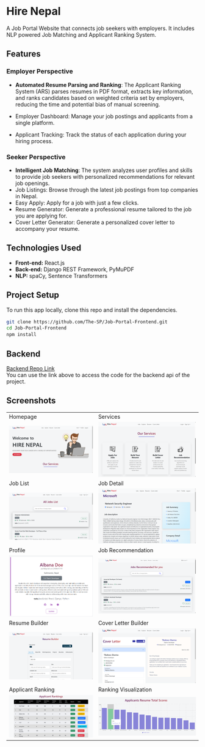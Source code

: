# Hire Nepal

A Job Portal Website that connects job seekers with employers. It includes NLP powered Job Matching and Applicant Ranking System.

## Features
### Employer Perspective
- **Automated Resume Parsing and Ranking**: The Applicant Ranking System (ARS) parses resumes in PDF format, extracts key information, and ranks candidates based on weighted criteria set by employers, reducing the time and potential bias of manual screening.

- Employer Dashboard: Manage your job postings and applicants from a single platform.
- Applicant Tracking: Track the status of each application during your hiring process.

### Seeker Perspective
- **Intelligent Job Matching**: The system analyzes user profiles and skills to provide job seekers with personalized recommendations for relevant job openings.
- Job Listings: Browse through the latest job postings from top companies in Nepal.
- Easy Apply: Apply for a job with just a few clicks.
- Resume Generator: Generate a professional resume tailored to the job you are applying for.
- Cover Letter Generator: Generate a personalized cover letter to accompany your resume.

## Technologies Used
- **Front-end:** React.js
- **Back-end:** Django REST Framework, PyMuPDF
- **NLP:** spaCy, Sentence Transformers

## Project Setup

To run this app locally, clone this repo and install the dependencies.

```bash
git clone https://github.com/The-SP/Job-Portal-Frontend.git
cd Job-Portal-Frontend
npm install
```

## Backend

[Backend Repo Link](https://github.com/tilak-13/Hire-Nepal---Backend)  
You can use the link above to access the code for the backend api of the project.

## Screenshots

<table>
  <tr>
    <td>Homepage</td>
    <td>Services</td>
  </tr>
  <tr>
    <td><img src="./screenshots/homepage.png"></td>
    <td><img src="./screenshots/services.png"></td>
  </tr>
  <tr>
    <td>Job List</td>
    <td>Job Detail</td>
  </tr>
  <tr>
    <td><img src="./screenshots/job-list.png"></td>
    <td><img src="./screenshots/job-detail.png"></td>
  </tr>
  <tr>
    <td>Profile</td>
    <td>Job Recommendation</td>
  </tr>
  <tr>
    <td><img src="./screenshots/profile.png"></td>
    <td><img src="./screenshots/rec.png"></td>
  </tr>
  <tr>
    <td>Resume Builder</td>
    <td>Cover Letter Builder</td>
  </tr>
  <tr>
    <td><img src="./screenshots/resume.png"></td>
    <td><img src="./screenshots/cover-letter.png"></td>
  </tr>
  <tr>
    <td>Applicant Ranking</td>
    <td>Ranking Visualization</td>
  </tr>
  <tr>
    <td><img src="./screenshots/ranking.png"></td>
    <td><img src="./screenshots/plot.png"></td>
  </tr>
</table>
